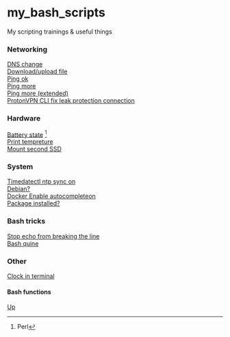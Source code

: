 # my_bash_scripts  
My scripting trainings & useful things  
  
### Networking  
[DNS change](https://github.com/gdlfr/my_bash_scripts/blob/master/0.0/dns_change)  
[Download/upload file](https://github.com/gdlfr/my_bash_scripts/blob/master/0.0/download_or_upload)  
[Ping ok](https://github.com/gdlfr/my_bash_scripts/blob/master/0.0/ping_ok)  
[Ping more](https://github.com/gdlfr/my_bash_scripts/blob/master/0.0/ping_more)  
[Ping more (extended)](https://github.com/gdlfr/my_bash_scripts/blob/master/0.0/ping_more2)  
[ProtonVPN CLI fix leak protection connection](https://github.com/gdlfr/my_bash_scripts/blob/master/0.0/reconnection_after_fail)  
### Hardware  
[Battery state](https://github.com/gdlfr/my_bash_scripts/blob/master/0.0/battery) [^1]  
[Print tempreture](https://github.com/gdlfr/my_bash_scripts/blob/master/3.linuxhint/print_temp)  
[Mount second SSD](https://github.com/gdlfr/my_bash_scripts/blob/master/0.0/mount_2d_ssd)  
### System  
[Timedatectl ntp sync on](https://github.com/gdlfr/my_bash_scripts/blob/master/0.0/TimeDateCTL_ntp_sync_on)  
[Debian?](https://github.com/gdlfr/my_bash_scripts/blob/master/0.0/check_debian-based)  
[Docker Enable autocompleteon](https://github.com/gdlfr/my_bash_scripts/blob/master/0.0/snippets/docker_auto_completion)  
[Package installed?](https://github.com/gdlfr/my_bash_scripts/blob/master/0.0/ssh_)  
  
### Bash tricks  
[Stop echo from breaking the line](https://github.com/gdlfr/my_bash_scripts/blob/master/0.0/stops_echo_from_breaking_the_line)  
[Bash quine](https://github.com/gdlfr/my_bash_scripts/blob/master/3.linuxhint/real_quine)  
### Other  
[Clock in terminal](https://github.com/gdlfr/my_bash_scripts/blob/master/0.0/clock)  
#### Bash functions  
[Up](https://github.com/gdlfr/my_bash_scripts/blob/master/0.0/up)  
[^1]: Perl  
